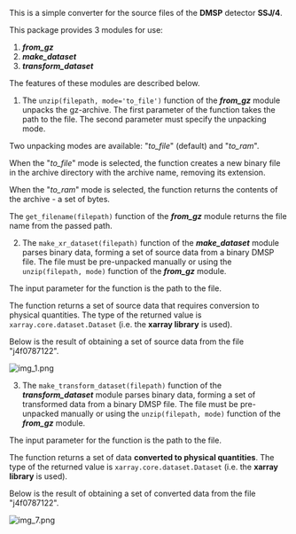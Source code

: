 This is a simple converter for the source files of the **DMSP** detector **SSJ/4**.

This package provides 3 modules for use:

1. ***from_gz***
2. ***make_dataset***
2. ***transform_dataset***

The features of these modules are described below.

1) The `unzip(filepath, mode='to_file')` function of the ***from_gz*** module unpacks the gz-archive. The first parameter of the function takes the path to the file. The second parameter must specify the unpacking mode.

Two unpacking modes are available: "*to_file*" (default) and "*to_ram*".

When the "*to_file*" mode is selected, the function creates a new binary file in the archive directory with the archive name, removing its extension.

When the "*to_ram*" mode is selected, the function returns the contents of the archive - a set of bytes.

The `get_filename(filepath)` function of the ***from_gz*** module returns the file name from the passed path.


2) The `make_xr_dataset(filepath)` function of the ***make_dataset*** module parses binary data, forming a set of source data from a binary DMSP file. The file must be pre-unpacked manually or using the `unzip(filepath, mode)` function of the ***from_gz*** module.

The input parameter for the function is the path to the file.

The function returns a set of source data that requires conversion to physical quantities. The type of the returned value is `xarray.core.dataset.Dataset` (i.e. the **xarray library** is used).

Below is the result of obtaining a set of source data from the file "j4f0787122".

![img_1.png](img_1.png)

3) The `make_transform_dataset(filepath)` function of the ***transform_dataset*** module parses binary data, forming a set of transformed data from a binary DMSP file. The file must be pre-unpacked manually or using the `unzip(filepath, mode)` function of the ***from_gz*** module.

The input parameter for the function is the path to the file.

The function returns a set of data **converted to physical quantities**. The type of the returned value is `xarray.core.dataset.Dataset` (i.e. the **xarray library** is used).

Below is the result of obtaining a set of converted data from the file "j4f0787122".

![img_7.png](img_7.png)